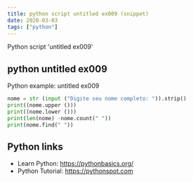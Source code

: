 ```yaml
---
title: python script untitled ex009 (snippet)
date: 2020-03-03
tags: ["python"]
---
```

Python script 'untitled ex009'


## python untitled ex009

Python example: untitled ex009

```python
nome = str (input ("Digite seu nome completo: ")).strip()
print((nome.upper ()))
print((nome.lower ()))
print(len(nome) -nome.count(" "))
print(nome.find(" "))


```

## Python links

- Learn Python: https://pythonbasics.org/
- Python Tutorial: https://pythonspot.com
